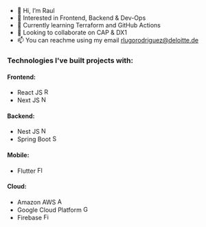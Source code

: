 - 👋 Hi, I’m Raul
- 👀 Interested in Frontend, Backend & Dev-Ops
- 🌱 Currently learning Terraform and GitHub Actions
- 💞️ Looking to collaborate on CAP & DX1
- 📫 You can reachme using my email rlugorodriguez@deloitte.de

### Technologies I've built projects with:

#### Frontend:
- React JS <img src="https://upload.wikimedia.org/wikipedia/commons/thumb/a/a7/React-icon.svg/1024px-React-icon.svg.png" alt="React Js" height="15"/>
- Next JS <img src="https://upload.wikimedia.org/wikipedia/commons/thumb/8/8e/Nextjs-logo.svg/414px-Nextjs-logo.svg.png" alt="Next JS" height="15"/>

#### Backend:
- Nest JS <img src="https://d33wubrfki0l68.cloudfront.net/e937e774cbbe23635999615ad5d7732decad182a/26072/logo-small.ede75a6b.svg" alt="Nest JS" height="15"/>
- Spring Boot <img src="https://upload.wikimedia.org/wikipedia/commons/thumb/4/44/Spring_Framework_Logo_2018.svg/440px-Spring_Framework_Logo_2018.svg.png" alt="Spring Boot" height="15"/>

#### Mobile:
- Flutter <img src="https://upload.wikimedia.org/wikipedia/commons/thumb/1/17/Google-flutter-logo.png/440px-Google-flutter-logo.png" alt="Flutter" height="15"/>

#### Cloud:
- Amazon AWS <img src="https://upload.wikimedia.org/wikipedia/commons/thumb/9/93/Amazon_Web_Services_Logo.svg/300px-Amazon_Web_Services_Logo.svg.png" alt="AWS" height="15"/>
- Google Cloud Platform <img src="https://upload.wikimedia.org/wikipedia/en/thumb/5/51/Google_Cloud_logo.svg/440px-Google_Cloud_logo.svg.png" alt="GCP" height="15"/>
- Firebase <img src="https://upload.wikimedia.org/wikipedia/commons/thumb/3/37/Firebase_Logo.svg/440px-Firebase_Logo.svg.png" alt="Firebase" height="15"/>
